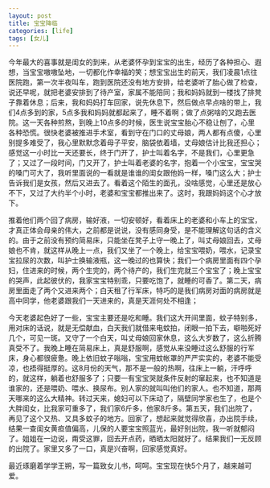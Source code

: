 ```yaml
---
layout: post
title: 宝宝降临
categories: [life]
tags: [女儿]
---
```


今年最大的喜事就是闺女的到来，从老婆怀孕到宝宝的出生，经历了各种担心、遐想，当宝宝嗷嗷坠地，一切都化作幸福的笑；想宝宝出生的前天，我们凌晨1点往医院跑，第一次半夜叫车，跑到医院还没有地方安排，给老婆听了胎心做了检查，说还早呢，就把老婆安排到了待产室，家属不能陪同；我和妈妈就到一楼找了排凳子靠着休息；后来，我和妈妈打车回家，说先休息下，然后做点早点啥的带上，我们4点多到的家，5点多我和妈妈就都起来了，睡不着啊；做了点粥啥的又跑去医院。这一天各种煎熬，到晚上10点多的时候，医生说宝宝胎心不稳让刨了，心里各种恐慌。很快老婆被推进手术室，看到守在门口的丈母娘，两人都有点傻，心里别提多难受了，我心里默默念着母子平安，脑袋依着墙，丈母娘估计比我还担心；感觉这一小时比一天还要长，终于门开了，护士叫着名字，不是我们，心里更急了；又过了一段时间，门又开了，护士叫着老婆的名字，抱着一个小宝宝，宝宝哭的嗓门可大了，我听里面说的一看就是谁谁的闺女跟他妈一样，嗓门这么大；护士告诉我们是女孩，然后又进去了。看着这个陌生的面孔，没啥感觉，心里还是放心不下，又过了大约半个小时，老婆和宝宝都推出来了。这时，我跟妈妈这个心才放下。

推着他们两个回了病房，输好液，一切安顿好，看着床上的老婆和小车上的宝宝，才真正体会母亲的伟大，之前都是说说，没有感同身受，是不能理解这句话的含义的。由于之前没有预约简易床，只能坐在凳子上守一晚上了，叫丈母娘回去，丈母娘也不肯，就这样从晚上一点，我们又坐了一个晚上，给宝宝喂奶，喂水，记录宝宝拉尿的次数，叫护士换输液瓶，这一晚过的也算快；我们一个病房里面有四个孕妇，住进来的时候，两个生完的，两个待产的，我们生完就三个宝宝了；晚上宝宝的哭声，此起彼伏的，我家宝宝特别乖，只要吃饱了，就睡的可香了。第二天，病房里面走了两个又进来两个；白天租了行军床，特巧的是我们病房对面的病房就是高中同学，他老婆跟我们一天进来的，真是天涯何处不相逢；

今天老婆起色好了一些，宝宝主要还是吃和睡。我们这大开间里面，蚊子特别多，用对床的话说，就是无偿献血，白天我们就借来电蚊拍，闭眼一拍下去，噼啪死好几个，可见一斑。又守了一个白天，叫丈母娘回家休息，这么大岁数了，这么折腾真受不了。我晚上睡在简易床上，真是舒服啊，感觉从来没睡过这么舒服的行军床，身心都很疲惫。晚上依旧蚊子嗡嗡，宝宝用蚊帐罩的严严实实的，老婆不能受凉，也捂得挺厚的。这8月份的天气，那不是一般的热啊，往床上一躺，汗呼呼的，就这样，躺着也舒服多了；只要一有宝宝哭就条件反射的窜起来，也不知道是谁家的，还是喂奶、喂水、换尿布。别人家的就叫叫他们的家人。也不知道，那两天哪来的这么大精神。转过天来，媳妇可以下床动了，隔壁同学家也生了，也是个大胖闺女，比我家可重多了，我们家6斤多，他家8斤多。第五天，我们出院了，再见了这个又热、又具多蚊子的地方。回家了，想起来就觉得欣喜，办出院手续，结果一查闺女黄疸值偏高，儿保的人要宝宝照蓝光，最好别出院，我一听就郁闷了。姐姐在一边说，甭受这罪，回去开点药，晒晒太阳就好了。结果我们一无反顾的出院了。家里又多了一口，真是兴奋啊，回家感觉真好。
	
最近琢磨着学学王朔，写一篇致女儿书，呵呵。宝宝现在快5个月了，越来越可爱。


